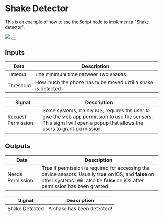# Shake Detector

This is an example of how to use the [Script](/nodes/javascript/script/) node to implement a "Shake detector".

<div class="ndl-image-with-background">
    <img src="snippets/shake-detector/preview.png">
    <button class="ndl-import-button" onClick='importIntoNoodl("snippets/shake-detector-1.0.1.zip")'></button>
</div>

## Inputs
| Data           | Description                                                  |
| -------------- | -------------------------------------------------------------|
| <span class="ndl-data">Timeout</span>        | The minimum time between two shakes                          |
| <span class="ndl-data">Threshold</span>      | How much the phone has to be moved until a shake is detected |

| Signal                                             | Description                |
| -------------------------------------------------- | ---------------------------|
| <span class="ndl-signal">Request Permission</span> | Some systems, mainly iOS, requires the user to give the web app permission to use the sensors. This signal will open a popup that allows the users to grant permission. |

## Outputs
| Data           | Description                                                  |
| -------------- | -------------------------------------------------------------|
| <span class="ndl-data">Needs Permission</span>        | **True** if permission is required for accessing the device sensors. Usually **true** on iOS, and **false** on other systems. Will also be **false** on iOS after permission has been granted                          |

| Signal                                         | Description                |
| ---------------------------------------------- | ---------------------------|
| <span class="ndl-signal">Shake Detected</span> | A shake has been detected! |

